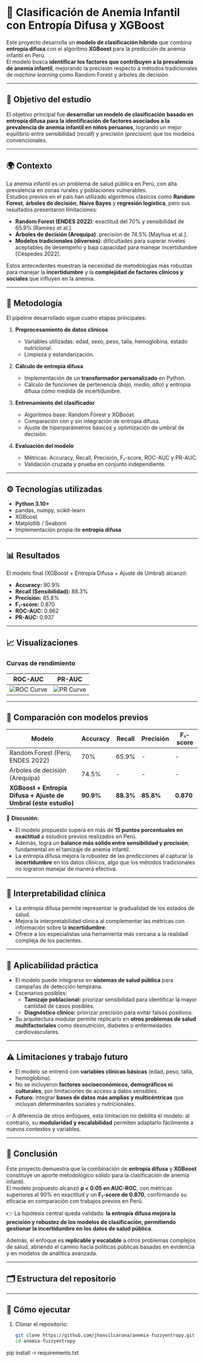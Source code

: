 # 🔬 Clasificación de Anemia Infantil con Entropía Difusa y XGBoost

Este proyecto desarrolla un **modelo de clasificación híbrido** que combina **entropía difusa** con el algoritmo **XGBoost** para la predicción de anemia infantil en Perú.  
El modelo busca **identificar los factores que contribuyen a la prevalencia de anemia infantil**, mejorando la precisión respecto a métodos tradicionales de *machine learning* como Random Forest y árboles de decisión.

---

## 🎯 Objetivo del estudio
El objetivo principal fue **desarrollar un modelo de clasificación basado en entropía difusa para la identificación de factores asociados a la prevalencia de anemia infantil en niños peruanos**, logrando un mejor equilibrio entre sensibilidad (*recall*) y precisión (*precision*) que los modelos convencionales.

---

## 🌍 Contexto
La anemia infantil es un problema de salud pública en Perú, con alta prevalencia en zonas rurales y poblaciones vulnerables.  
Estudios previos en el país han utilizado algoritmos clásicos como **Random Forest**, **árboles de decisión**, **Naive Bayes** y **regresión logística**, pero sus resultados presentaron limitaciones:

- **Random Forest (ENDES 2022)**: exactitud del 70% y sensibilidad de 65.9% [Ramírez et al.].  
- **Árboles de decisión (Arequipa)**: precisión de 74.5% [Mayhua et al.].  
- **Modelos tradicionales (diversos)**: dificultades para superar niveles aceptables de desempeño y baja capacidad para manejar incertidumbre [Céspedes 2022].

Estos antecedentes muestran la necesidad de metodologías más robustas para manejar la **incertidumbre** y la **complejidad de factores clínicos y sociales** que influyen en la anemia.

---

## 🧩 Metodología
El pipeline desarrollado sigue cuatro etapas principales:

1. **Preprocesamiento de datos clínicos**  
   - Variables utilizadas: edad, sexo, peso, talla, hemoglobina, estado nutricional.  
   - Limpieza y estandarización.  

2. **Cálculo de entropía difusa**  
   - Implementación de un **transformador personalizado** en Python.  
   - Cálculo de funciones de pertenencia (*bajo, medio, alto*) y entropía difusa como medida de incertidumbre.  

3. **Entrenamiento del clasificador**  
   - Algoritmos base: Random Forest y XGBoost.  
   - Comparación con y sin integración de entropía difusa.  
   - Ajuste de hiperparámetros básicos y optimización de umbral de decisión.  

4. **Evaluación del modelo**  
   - Métricas: Accuracy, Recall, Precisión, F₁-score, ROC-AUC y PR-AUC.  
   - Validación cruzada y prueba en conjunto independiente.  

---

## ⚙️ Tecnologías utilizadas
- **Python 3.10+**
- pandas, numpy, scikit-learn
- XGBoost
- Matplotlib / Seaborn
- Implementación propia de **entropía difusa**

---

## 📊 Resultados
El modelo final (XGBoost + Entropía Difusa + Ajuste de Umbral) alcanzó:

- **Accuracy:** 90.9%  
- **Recall (Sensibilidad):** 88.3%  
- **Precisión:** 85.8%  
- **F₁-score:** 0.870  
- **ROC-AUC:** 0.962  
- **PR-AUC:** 0.937  

---

## 📈 Visualizaciones
### Curvas de rendimiento
| ROC-AUC | PR-AUC |
|---------|--------|
| ![ROC Curve](./results/auc_curve.png) | ![PR Curve](./results/pr_curve.png) |

---

## 📌 Comparación con modelos previos
| Modelo | Accuracy | Recall | Precisión | F₁-score |
|--------|----------|---------|-----------|----------|
| Random Forest (Perú, ENDES 2022) | 70% | 65.9% | - | - |
| Árboles de decisión (Arequipa)   | 74.5% | - | - | - |
| **XGBoost + Entropía Difusa + Ajuste de Umbral (este estudio)** | **90.9%** | **88.3%** | **85.8%** | **0.870** |

🔎 **Discusión:**  
- El modelo propuesto supera en más de **15 puntos porcentuales en exactitud** a estudios previos realizados en Perú.  
- Además, logra un **balance más sólido entre sensibilidad y precisión**, fundamental en el tamizaje de anemia infantil.  
- La entropía difusa mejora la robustez de las predicciones al capturar la **incertidumbre** en los datos clínicos, algo que los métodos tradicionales no lograron manejar de manera efectiva.

---

## 🔎 Interpretabilidad clínica
- La entropía difusa permite representar la gradualidad de los estados de salud.  
- Mejora la interpretabilidad clínica al complementar las métricas con información sobre la **incertidumbre**.  
- Ofrece a los especialistas una herramienta más cercana a la realidad compleja de los pacientes.

---

## 🚀 Aplicabilidad práctica
- El modelo puede integrarse en **sistemas de salud pública** para campañas de detección temprana.  
- Escenarios posibles:  
  - **Tamizaje poblacional:** priorizar sensibilidad para identificar la mayor cantidad de casos posibles.  
  - **Diagnóstico clínico:** priorizar precisión para evitar falsos positivos.  
- Su arquitectura modular permite replicarlo en **otros problemas de salud multifactoriales** como desnutrición, diabetes o enfermedades cardiovasculares.

---

## ⚠️ Limitaciones y trabajo futuro
- El modelo se entrenó con **variables clínicas básicas** (edad, peso, talla, hemoglobina).  
- No se incluyeron **factores socioeconómicos, demográficos ni culturales**, por limitaciones de acceso a datos sensibles.  
- **Futuro:** integrar **bases de datos más amplias y multicéntricas** que incluyan determinantes sociales y nutricionales.  

✅ A diferencia de otros enfoques, esta limitación no debilita el modelo: al contrario, su **modularidad y escalabilidad** permiten adaptarlo fácilmente a nuevos contextos y variables.

---

## 📌 Conclusión
Este proyecto demuestra que la combinación de **entropía difusa** y **XGBoost** constituye un aporte metodológico sólido para la clasificación de anemia infantil.  
El modelo propuesto alcanzó **p < 0.05 en AUC-ROC**, con métricas superiores al 90% en exactitud y un **F₁-score de 0.870**, confirmando su eficacia en comparación con trabajos previos en Perú.  

👉 La hipótesis central queda validada: **la entropía difusa mejora la precisión y robustez de los modelos de clasificación, permitiendo gestionar la incertidumbre en los datos de salud pública**.  

Además, el enfoque es **replicable y escalable** a otros problemas complejos de salud, abriendo el camino hacia políticas públicas basadas en evidencia y en modelos de analítica avanzada.

---

## 🗂️ Estructura del repositorio

---

## 🚀 Cómo ejecutar
1. Clonar el repositorio:
   ```bash
   git clone https://github.com/jhonvilcarana/anemia-fuzzyentropy.git
   cd anemia-fuzzyentropy

pip install -r requirements.txt
